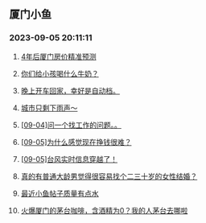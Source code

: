 ## 厦门小鱼 
### 2023-09-05 20:11:11

1. [4年后厦门房价精准预测](http://bbs.xmfish.com/read-htm-tid-18066386.html)

2. [你们给小孩喝什么牛奶？](http://bbs.xmfish.com/read-htm-tid-18066309.html)

3. [晚上开车回家，幸好是自动档。](http://bbs.xmfish.com/read-htm-tid-18066345.html)

4. [城市只剩下雨声～](http://bbs.xmfish.com/read-htm-tid-18066333.html)

5. [[09-04]问一个找工作的问题。。](http://bbs.xmfish.com/read-htm-tid-18066350.html)

6. [[09-05]为什么感觉现在挣钱很难？](http://bbs.xmfish.com/read-htm-tid-18066551.html)

7. [[09-05]台风实时信息穿越了！](http://bbs.xmfish.com/read-htm-tid-18066398.html)

8. [真的有普通大龄男觉得很容易找个二三十岁的女性结婚？](http://bbs.xmfish.com/read-htm-tid-18066432.html)

9. [最近小鱼帖子质量有点水](http://bbs.xmfish.com/read-htm-tid-18066343.html)

10. [火爆厦门的茅台咖啡，含酒精为0？我的人茅台去哪啦](http://bbs.xmfish.com/read-htm-tid-18066425.html)

